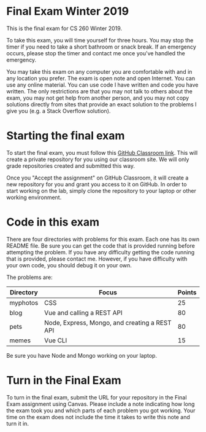 # Final Exam Winter 2019

This is the final exam for CS 260 Winter 2019.

To take this exam, you will time yourself for three hours. You may stop the
timer if you need to take a short bathroom or snack break. If an emergency
occurs, please stop the timer and contact me once you've handled the emergency.

You may take this exam on any computer you are comfortable with and in any
location you prefer. The exam is open note and open Internet. You can use any
online material. You can use code I have written and code you have written. The
only restrictions are that you may not talk to others about the exam, you may
not get help from another person, and you may not copy solutions directly from
sites that provide an exact solution to the problems I give you (e.g. a Stack
Overflow solution).

# Starting the final exam

To start the final exam, you must follow this [GitHub Classroom
link](https://classroom.github.com/a/nuho2jV0). This will create a private
repository for you using our classroom site. We will only grade repositories
created and submitted this way.

Once you "Accept the assignment" on GitHub Classroom, it will create a new
repository for you and grant you access to it on GitHub. In order to start
working on the lab, simply clone the repository to your laptop or other working
environment.

# Code in this exam

There are four directories with problems for this exam. Each one has its own
README file. Be sure you can get the code that is provided running before
attempting the problem. If you have any difficulty getting the code running that
is provided, please contact me. However, if you have difficulty with your own
code, you should debug it on your own.

The problems are:

| Directory | Focus                                         | Points |
| --------- | --------------------------------------------- | ------ |
| myphotos  | CSS                                           | 25     |
| blog      | Vue and calling a REST API                    | 80     |
| pets      | Node, Express, Mongo, and creating a REST API | 80     |
| memes     | Vue CLI                                       | 15     |

Be sure you have Node and Mongo working on your laptop.

# Turn in the Final Exam

To turn in the final exam, submit the URL for your repository in the Final Exam assignment using Canvas. Please include a note indicating how long the exam
took you and which parts of each problem you got working. Your time on the exam
does not include the time it takes to write this note and turn it in.
